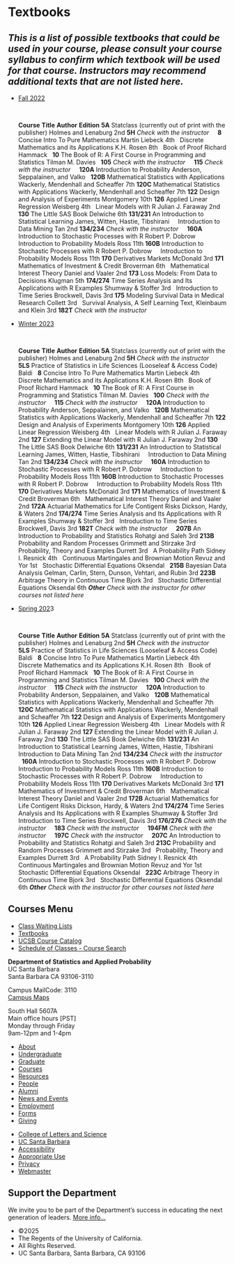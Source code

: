 # Textbooks

## *This is a list of possible textbooks that could be used in your course, please consult your course syllabus to confirm which textbook will be used for that course. Instructors may recommend additional texts that are not listed here.*

- [Fall 2022](#faq "FAQ")
  
   
  
  **Course** **Title** **Author** **Edition** **5A** Statclass (currently out of print with the publisher) Holmes and Lenaburg 2nd **5H** *Check with the instructor*     **8** Concise Intro To Pure Mathematics Martin Liebeck 4th   Discrete Mathematics and its Applications K.H. Rosen 8th   Book of Proof Richard Hammack   **10** The Book of R: A First Course in Programming and Statistics Tilman M. Davies   **105** *Check with the instructor*     **115** *Check with the instructor*     **120A** Introduction to Probability Anderson, Seppalainen, and Valko   **120B** Mathematical Statistics with Applications Wackerly, Mendenhall and Scheaffer 7th **120C** Mathematical Statistics with Applications Wackerly, Mendenhall and Scheaffer 7th **122** Design and Analysis of Experiments Montgomery 10th **126** Applied Linear Regression Weisberg 4th   Linear Models with R Julian J. Faraway 2nd **130** The Little SAS Book Delwiche 6th **131/231** An Introduction to Statistical Learning James, Witten, Hastie, Tibshirani     Introduction to Data Mining Tan 2nd **134/234** *Check with the instructor*     **160A** Introduction to Stochastic Processes with R Robert P. Dobrow     Introduction to Probability Models Ross 11th **160B** Introduction to Stochastic Processes with R Robert P. Dobrow     Introduction to Probability Models Ross 11th **170** Derivatives Markets McDonald 3rd **171** Mathematics of Investment &amp; Credit Broverman 6th   Mathematical Interest Theory Daniel and Vaaler 2nd **173** Loss Models: From Data to Decisions Klugman 5th **174/274** Time Series Analysis and Its Applications with R Examples Shumway &amp; Stoffer 3rd   Introduction to Time Series Brockwell, Davis 3rd **175** Modeling Survival Data in Medical Research Collett 3rd   Survival Analysis, A Self Learning Text, Kleinbaum and Klein 3rd **182T** *Check with the instructor*

<!--THE END-->

- [Winter 2023](#faq "FAQ")
  
   
  
  **Course** **Title** **Author** **Edition** **5A** Statclass (currently out of print with the publisher) Holmes and Lenaburg 2nd **5H** *Check with the instructor*     **5LS** Practice of Statistics in Life Sciences (Looseleaf &amp; Access Code)  Baldi   **8** Concise Intro To Pure Mathematics Martin Liebeck 4th   Discrete Mathematics and its Applications K.H. Rosen 8th   Book of Proof Richard Hammack   **10** The Book of R: A First Course in Programming and Statistics Tilman M. Davies   **100** *Check with the instructor*     **115** *Check with the instructor*     **120A** Introduction to Probability Anderson, Seppalainen, and Valko   **120B** Mathematical Statistics with Applications Wackerly, Mendenhall and Scheaffer 7th **122** Design and Analysis of Experiments Montgomery 10th **126** Applied Linear Regression Weisberg 4th   Linear Models with R Julian J. Faraway 2nd **127** Extending the Linear Model with R Julian J. Faraway 2nd **130** The Little SAS Book Delwiche 6th **131/231** An Introduction to Statistical Learning James, Witten, Hastie, Tibshirani     Introduction to Data Mining Tan 2nd **134/234** *Check with the instructor*     **160A** Introduction to Stochastic Processes with R Robert P. Dobrow     Introduction to Probability Models Ross 11th **160B** Introduction to Stochastic Processes with R Robert P. Dobrow     Introduction to Probability Models Ross 11th **170** Derivatives Markets McDonald 3rd **171** Mathematics of Investment &amp; Credit Broverman 6th   Mathematical Interest Theory Daniel and Vaaler 2nd **172A** Actuarial Mathematics for Life Contigent Risks Dickson, Hardy, &amp; Waters 2nd **174/274** Time Series Analysis and Its Applications with R Examples Shumway &amp; Stoffer 3rd   Introduction to Time Series Brockwell, Davis 3rd **182T** *Check with the instructor*     **207B** An Introduction to Probability and Statistics Rohatgi and Saleh 3rd **213B** Probability and Random Processes Grimmett and Stirzake 3rd   Probability, Theory and Examples Durrett 3rd   A Probability Path Sidney I. Resnick 4th   Continuous Martingales and Brownian Motion Revuz and Yor 1st   Stochastic Differential Equations Oksendal   **215B** Bayesian Data Analysis Gelman, Carlin, Stern, Dunson, Vehtari, and Rubin 3rd **223B** Arbitrage Theory in Continuous Time Bjork 3rd   Stochastic Differential Equations Oksendal 6th ***Other*** *Check with the instructor for other courses not listed here*

<!--THE END-->

- [Spring 202](#faq "FAQ")3
  
   
  
  **Course** **Title** **Author** **Edition** **5A** Statclass (currently out of print with the publisher) Holmes and Lenaburg 2nd **5H** *Check with the instructor*     **5LS** Practice of Statistics in Life Sciences (Looseleaf &amp; Access Code)  Baldi   **8** Concise Intro To Pure Mathematics Martin Liebeck 4th   Discrete Mathematics and its Applications K.H. Rosen 8th   Book of Proof Richard Hammack   **10** The Book of R: A First Course in Programming and Statistics Tilman M. Davies   **100** *Check with the instructor*     **115** *Check with the instructor*     **120A** Introduction to Probability Anderson, Seppalainen, and Valko   **120B** Mathematical Statistics with Applications Wackerly, Mendenhall and Scheaffer 7th **120C** Mathematical Statistics with Applications Wackerly, Mendenhall and Scheaffer 7th **122** Design and Analysis of Experiments Montgomery 10th **126** Applied Linear Regression Weisberg 4th   Linear Models with R Julian J. Faraway 2nd **127** Extending the Linear Model with R Julian J. Faraway 2nd **130** The Little SAS Book Delwiche 6th **131/231** An Introduction to Statistical Learning James, Witten, Hastie, Tibshirani     Introduction to Data Mining Tan 2nd **134/234** *Check with the instructor*     **160A** Introduction to Stochastic Processes with R Robert P. Dobrow     Introduction to Probability Models Ross 11th **160B** Introduction to Stochastic Processes with R Robert P. Dobrow     Introduction to Probability Models Ross 11th **170** Derivatives Markets McDonald 3rd **171** Mathematics of Investment &amp; Credit Broverman 6th   Mathematical Interest Theory Daniel and Vaaler 2nd **172B** Actuarial Mathematics for Life Contigent Risks Dickson, Hardy, &amp; Waters 2nd **174/274** Time Series Analysis and Its Applications with R Examples Shumway &amp; Stoffer 3rd   Introduction to Time Series Brockwell, Davis 3rd **176/276** *Check with the instructor*     **183** *Check with the instructor*     **194FM** *Check with the instructor*     **197C** *Check with the instructor*     **207C** An Introduction to Probability and Statistics Rohatgi and Saleh 3rd **213C** Probability and Random Processes Grimmett and Stirzake 3rd   Probability, Theory and Examples Durrett 3rd   A Probability Path Sidney I. Resnick 4th   Continuous Martingales and Brownian Motion Revuz and Yor 1st   Stochastic Differential Equations Oksendal   **223C** Arbitrage Theory in Continuous Time Bjork 3rd   Stochastic Differential Equations Oksendal 6th ***Other*** *Check with the instructor for other courses not listed here*

## Courses Menu

- [Class Waiting Lists](/courses/waitlist "Class Waiting Lists")
- [Textbooks](/courses/textbooks "Textbooks")
- [UCSB Course Catalog](http://my.sa.ucsb.edu/Catalog/Current/CollegesDepartments/ls-intro/stats.aspx?DeptTab=Courses "UCSB Course Catalog")
- [Schedule of Classes - Course Search](https://my.sa.ucsb.edu/public/curriculum/coursesearch.aspx "Schedule of Classes - Course Search")

**Department of Statistics and Applied Probability**  
UC Santa Barbara  
Santa Barbara CA 93106-3110

Campus MailCode: 3110  
[Campus Maps](http://www.aw.id.ucsb.edu/maps/)

South Hall 5607A  
Main office hours \[PST]  
Monday through Friday  
9am-12pm and 1-4pm

- [About](/about "About")
- [Undergraduate](/undergrad)
- [Graduate](/graduate)
- [Courses](/courses)
- [Resources](/resources "Resources")
- [People](/people)
- [Alumni](/alumni "Undergraduate Alumni")
- [News and Events](/news)
- [Employment](/about/employment "Employment")
- [Forms](/forms "Forms")
- [Giving](/giving "Giving")

<!--THE END-->

- [College of Letters and Science](http://www.college.ucsb.edu "College of Letters and Science")
- [UC Santa Barbara](http://www.ucsb.edu "UC Santa Barbara")
- [Accessibility](/accessibility "Accessibility")
- [Appropriate Use](http://www.policy.ucsb.edu/terms_of_use/ "Appropriate Use")
- [Privacy](http://www.policy.ucsb.edu/privacy-notification/ "Privacy")
- [Webmaster](mailto:help@pstat.ucsb.edu "Webmaster")

## Support the Department

We invite you to be part of the Department’s success in educating the next generation of leaders. [More info...](/giving)

- ©2025
- The Regents of the University of California.
- All Rights Reserved.
- UC Santa Barbara, Santa Barbara, CA 93106